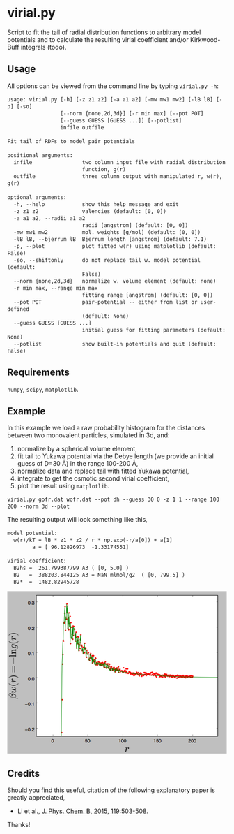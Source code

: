 # virial.py
Script to fit the tail of radial distribution functions to arbitrary model potentials and to calculate
the resulting virial coefficient and/or Kirkwood-Buff integrals (todo).

## Usage

All options can be viewed from the command line by typing `virial.py -h`:

~~~~
usage: virial.py [-h] [-z z1 z2] [-a a1 a2] [-mw mw1 mw2] [-lB lB] [-p] [-so]
                 [--norm {none,2d,3d}] [-r min max] [--pot POT]
                 [--guess GUESS [GUESS ...]] [--potlist]
                 infile outfile

Fit tail of RDFs to model pair potentials

positional arguments:
  infile                two column input file with radial distribution
                        function, g(r)
  outfile               three column output with manipulated r, w(r), g(r)

optional arguments:
  -h, --help            show this help message and exit
  -z z1 z2              valencies (default: [0, 0])
  -a a1 a2, --radii a1 a2
                        radii [angstrom] (default: [0, 0])
  -mw mw1 mw2           mol. weights [g/mol] (default: [0, 0])
  -lB lB, --bjerrum lB  Bjerrum length [angstrom] (default: 7.1)
  -p, --plot            plot fitted w(r) using matplotlib (default: False)
  -so, --shiftonly      do not replace tail w. model potential (default:
                        False)
  --norm {none,2d,3d}   normalize w. volume element (default: none)
  -r min max, --range min max
                        fitting range [angstrom] (default: [0, 0])
  --pot POT             pair-potential -- either from list or user-defined
                        (default: None)
  --guess GUESS [GUESS ...]
                        initial guess for fitting parameters (default: None)
  --potlist             show built-in potentials and quit (default: False)
~~~~

## Requirements

`numpy`, `scipy`, `matplotlib`.

## Example

In this example we load a raw probability histogram for the distances between two monovalent particles, simulated in 3d, and:

1. normalize by a spherical volume element,
2. fit tail to Yukawa potential via the Debye length (we provide an initial guess of D=30 Å) in 
   the range 100-200 Å,
3. normalize data and replace tail with fitted Yukawa potential,
4. integrate to get the osmotic second virial coefficient,
5. plot the result using `matplotlib`.

~~~~
virial.py gofr.dat wofr.dat --pot dh --guess 30 0 -z 1 1 --range 100 200 --norm 3d --plot
~~~~

The resulting output will look something like this,

~~~~
model potential:
  w(r)/kT = lB * z1 * z2 / r * np.exp(-r/a[0]) + a[1]
        a = [ 96.12826973  -1.33174551]

virial coefficient:
  B2hs =  261.799387799 A3 ( [0, 5.0] )
  B2   =  388203.844125 A3 = NaN mlmol/g2  ( [0, 799.5] )
  B2*  =  1482.82945728
~~~~

![alt text](images/pmffit.png "Fitted potential of mean force")

## Credits
Should you find this useful, citation of the following explanatory paper is greatly appreciated,

- Li et al., [J. Phys. Chem. B, 2015, 119:503-508](http://dx.doi.org/10.1021/jp512027j).

Thanks!
